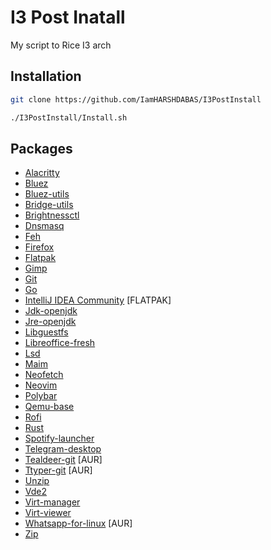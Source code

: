 # I3 Post Inatall
My script to Rice I3 arch

## Installation
```bash
git clone https://github.com/IamHARSHDABAS/I3PostInstall
```
```bash
./I3PostInstall/Install.sh
```

## Packages
- [Alacritty](https://archlinux.org/packages/community/x86_64/alacritty/)
- [Bluez](https://archlinux.org/packages/extra/x86_64/bluez/)
- [Bluez-utils](https://archlinux.org/packages/extra/x86_64/bluez-utils/)
- [Bridge-utils](https://archlinux.org/packages/extra/x86_64/bridge-utils/)
- [Brightnessctl](https://archlinux.org/packages/community/x86_64/brightnessctl/)
- [Dnsmasq](https://archlinux.org/packages/extra/x86_64/dnsmasq/)
- [Feh](https://archlinux.org/packages/?sort=&q=feh&maintainer=&flagged=)
- [Firefox](https://archlinux.org/packages/extra/x86_64/firefox/)
- [Flatpak](https://archlinux.org/packages/extra/x86_64/flatpak/)
- [Gimp](https://archlinux.org/packages/extra/x86_64/gimp/)
- [Git](https://archlinux.org/packages/extra/x86_64/git/)
- [Go](https://archlinux.org/packages/community/x86_64/go/)
- [IntelliJ IDEA Community](https://flathub.org/apps/details/com.jetbrains.IntelliJ-IDEA-Community) [FLATPAK]
- [Jdk-openjdk](https://archlinux.org/packages/extra/x86_64/jdk-openjdk/)
- [Jre-openjdk](https://archlinux.org/packages/extra/x86_64/jre-openjdk/)
- [Libguestfs](https://archlinux.org/packages/community/x86_64/libguestfs/)
- [Libreoffice-fresh](https://archlinux.org/packages/extra/x86_64/libreoffice-fresh/)
- [Lsd](https://archlinux.org/packages/community/x86_64/lsd/)
- [Maim](https://archlinux.org/packages/community/x86_64/maim/)
- [Neofetch](https://archlinux.org/packages/community/any/neofetch/)
- [Neovim](https://archlinux.org/packages/community/x86_64/neovim/)
- [Polybar](https://archlinux.org/packages/community/x86_64/polybar/)
- [Qemu-base](https://archlinux.org/packages/extra/x86_64/qemu-base/)
- [Rofi](https://archlinux.org/packages/community/x86_64/rofi/)
- [Rust](https://archlinux.org/packages/extra/x86_64/rust/)
- [Spotify-launcher](https://archlinux.org/packages/community/x86_64/spotify-launcher/)
- [Telegram-desktop](https://archlinux.org/packages/community/x86_64/telegram-desktop/)
- [Tealdeer-git](https://aur.archlinux.org/packages/tealdeer-git) [AUR]
- [Ttyper-git](https://aur.archlinux.org/packages/ttyper-git) [AUR]
- [Unzip](https://archlinux.org/packages/extra/x86_64/unzip/)
- [Vde2](https://archlinux.org/packages/extra/x86_64/vde2/)
- [Virt-manager](https://archlinux.org/packages/community/any/virt-manager/)
- [Virt-viewer](https://archlinux.org/packages/community/x86_64/virt-viewer/)
- [Whatsapp-for-linux](https://aur.archlinux.org/packages/whatsapp-for-linux) [AUR]
- [Zip](https://archlinux.org/packages/extra/x86_64/zip/)

